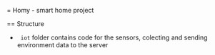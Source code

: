 = Homy - smart home project

== Structure

* ` iot`  folder contains code for the sensors, colecting and sending environment data to the server